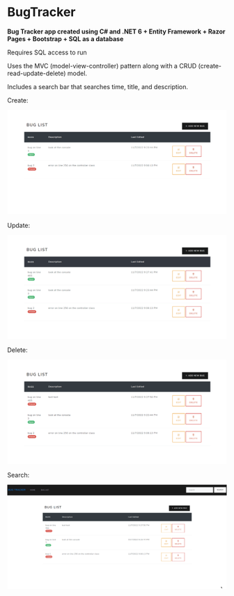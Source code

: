 # BugTracker
 **Bug Tracker app created using C# and .NET 6 + Entity Framework + Razor Pages + Bootstrap + SQL as a database**

Requires SQL access to run

Uses the MVC (model-view-controller) pattern along with a CRUD (create-read-update-delete) model.

Includes a search bar that searches time, title, and description.

Create:
<p align="center">
<img src="gifs/Add2.gif">

Update:
<p align="center">
<img src="gifs/Edit2.gif">

Delete:
<p align="center">
<img src="gifs/Delete2.gif">

Search:
<p align="center">
<img src="gifs/Search1.gif">
